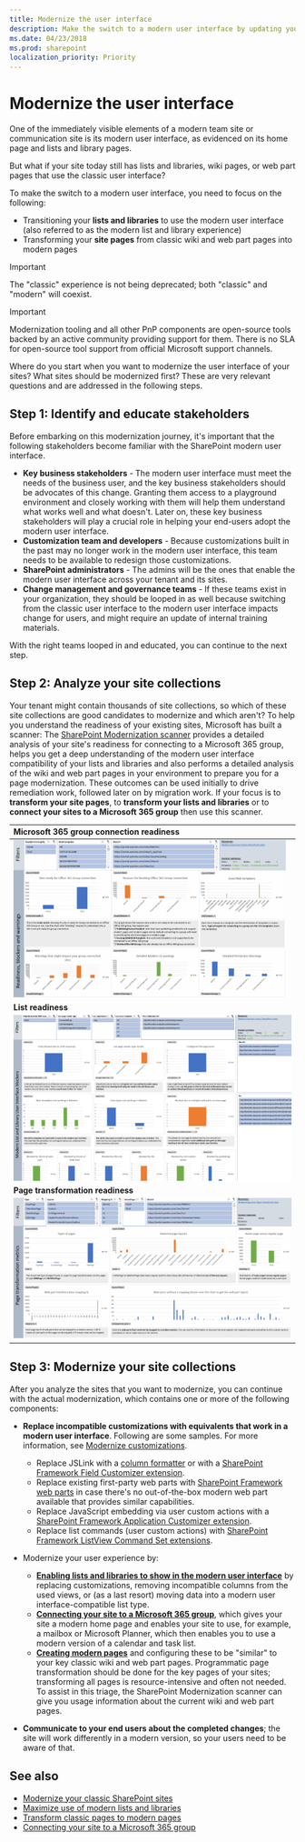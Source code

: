 ```yaml
---
title: Modernize the user interface
description: Make the switch to a modern user interface by updating your SharePoint lists and libraries and site pages.
ms.date: 04/23/2018
ms.prod: sharepoint
localization_priority: Priority
---
```


# Modernize the user interface

One of the immediately visible elements of a modern team site or communication site is its modern user interface, as evidenced on its home page and lists and library pages. 

But what if your site today still has lists and libraries, wiki pages, or web part pages that use the classic user interface?

To make the switch to a modern user interface, you need to focus on the following:
 
- Transitioning your **lists and libraries** to use the modern user interface (also referred to as the modern list and library experience)
- Transforming your **site pages** from classic wiki and web part pages into modern pages

> [!IMPORTANT]
> The "classic" experience is not being deprecated; both "classic" and "modern" will coexist.

> [!IMPORTANT]
> Modernization tooling and all other PnP components are open-source tools backed by an active community providing support for them. There is no SLA for open-source tool support from official Microsoft support channels.

Where do you start when you want to modernize the user interface of your sites? What sites should be modernized first? These are very relevant questions and are addressed in the following steps.

## Step 1: Identify and educate stakeholders

Before embarking on this modernization journey, it's important that the following stakeholders become familiar with the SharePoint modern user interface.

- **Key business stakeholders** - The modern user interface must meet the needs of the business user, and the key business stakeholders should be advocates of this change. Granting them access to a playground environment and closely working with them will help them understand what works well and what doesn't. Later on, these key business stakeholders will play a crucial role in helping your end-users adopt the modern user interface.
- **Customization team and developers** - Because customizations built in the past may no longer work in the modern user interface, this team needs to be available to redesign those customizations.
- **SharePoint administrators** -  The admins will be the ones that enable the modern user interface across your tenant and its sites.
- **Change management and governance teams** - If these teams exist in your organization, they should be looped in as well because switching from the classic user interface to the modern user interface impacts change for users, and might require an update of internal training materials.

With the right teams looped in and educated, you can continue to the next step.

## Step 2: Analyze your site collections

Your tenant might contain thousands of site collections, so which of these site collections are good candidates to modernize and which aren't? To help you understand the readiness of your existing sites, Microsoft has built a scanner: The [SharePoint Modernization scanner](https://aka.ms/sppnp-modernizationscanner) provides a detailed analysis of your site's readiness for connecting to a Microsoft 365 group, helps you get a deep understanding of the modern user interface compatibility of your lists and libraries and also performs a detailed analysis of the wiki and web part pages in your environment to prepare you for a page modernization. These outcomes can be used initially to drive remediation work, followed later on by migration work. If your focus is to **transform your site pages**,  to **transform your lists and libraries** or to **connect your sites to a Microsoft 365 group** then use this scanner.

**Microsoft 365 group connection readiness** |
:---------|
![SharePoint Group connection readiness report](media/modernize/groupifyscanner.png) |
**List readiness** |
![SharePoint List and Library modern UI readiness report](media/modernize/modernuiscanner.png) |
**Page transformation readiness** |
![SharePoint Page Transformation readiness report](media/modernize/pagetransformationscanner.png) |

## Step 3: Modernize your site collections

After you analyze the sites that you want to modernize, you can continue with the actual modernization, which contains one or more of the following components:

- **Replace incompatible customizations with equivalents that work in a modern user interface**. Following are some samples. For more information, see [Modernize customizations](modernize-customizations.md).

  - Replace JSLink with a [column formatter](../declarative-customization/column-formatting.md) or with a [SharePoint Framework Field Customizer extension](../spfx/extensions/get-started/building-simple-field-customizer.md).
  - Replace existing first-party web parts with [SharePoint Framework web parts](../spfx/web-parts/overview-client-side-web-parts.md) in case there's no out-of-the-box modern web part available that provides similar capabilities.
  - Replace JavaScript embedding via user custom actions with a [SharePoint Framework Application Customizer extension](../spfx/extensions/get-started/build-a-hello-world-extension.md).
  - Replace list commands (user custom actions) with [SharePoint Framework ListView Command Set extensions](../spfx/extensions/get-started/building-simple-cmdset-with-dialog-api.md).

- Modernize your user experience by:

  - **[Enabling lists and libraries to show in the modern user interface](modernize-userinterface-lists-and-libraries.md)** by replacing customizations, removing incompatible columns from the used views, or (as a last resort) moving data into a modern user interface-compatible list type.
  - **[Connecting your site to a Microsoft 365 group](modernize-connect-to-office365-group.md)**, which gives your site a modern home page and enables your site to use, for example, a mailbox or Microsoft Planner, which then enables you to use a modern version of a calendar and task list.
  - **[Creating modern pages](modernize-classic-sites.md)** and configuring these to be "similar" to your key classic wiki and web part pages. Programmatic page transformation should be done for the key pages of your sites; transforming all pages is resource-intensive and often not needed. To assist in this triage, the SharePoint Modernization scanner can give you usage information about the current wiki and web part pages.

- **Communicate to your end users about the completed changes**; the site will work differently in a modern version, so your users need to be aware of that.

## See also

- [Modernize your classic SharePoint sites](modernize-classic-sites.md)
- [Maximize use of modern lists and libraries](modernize-userinterface-lists-and-libraries.md)
- [Transform classic pages to modern pages](modernize-userinterface-site-pages.md)
- [Connecting your site to a Microsoft 365 group](modernize-connect-to-office365-group.md)
